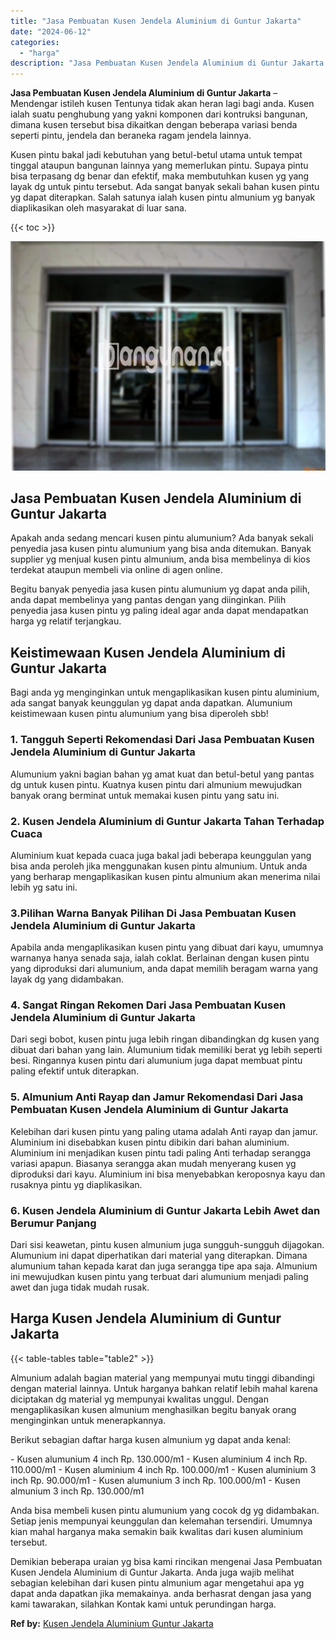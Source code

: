 ```yaml
---
title: "Jasa Pembuatan Kusen Jendela Aluminium di Guntur Jakarta"
date: "2024-06-12"
categories: 
  - "harga"
description: "Jasa Pembuatan Kusen Jendela Aluminium di Guntur Jakarta. Demikian beberapa uraian yg bisa kami rincikan mengenai Jasa Pembuatan Kusen Jendela Aluminium di G..."
---
```


**Jasa Pembuatan Kusen Jendela Aluminium di Guntur Jakarta** – Mendengar istileh kusen Tentunya tidak akan heran lagi bagi anda. Kusen ialah suatu penghubung yang yakni komponen dari kontruksi bangunan, dimana kusen tersebut bisa dikaitkan dengan beberapa variasi benda seperti pintu, jendela dan beraneka ragam jendela lainnya.

Kusen pintu bakal jadi kebutuhan yang betul-betul utama untuk tempat tinggal ataupun bangunan lainnya yang memerlukan pintu. Supaya pintu bisa terpasang dg benar dan efektif, maka membutuhkan kusen yg yang layak dg untuk pintu tersebut. Ada sangat banyak sekali bahan kusen pintu yg dapat diterapkan. Salah satunya ialah kusen pintu almunium yg banyak diaplikasikan oleh masyarakat di luar sana.

{{< toc >}}

![Jasa Pembuatan Kusen Jendela Aluminium di Guntur Jakarta](/images/harga-kusen-jendela-alumunium-13.png)

## Jasa Pembuatan Kusen Jendela Aluminium di Guntur Jakarta

Apakah anda sedang mencari kusen pintu alumunium? Ada banyak sekali penyedia jasa kusen pintu alumunium yang bisa anda ditemukan. Banyak supplier yg menjual kusen pintu almunium, anda bisa membelinya di kios terdekat ataupun membeli via online di agen online.

Begitu banyak penyedia jasa kusen pintu alumunium yg dapat anda pilih, anda dapat membelinya yang pantas dengan yang diinginkan. Pilih penyedia jasa kusen pintu yg paling ideal agar anda dapat mendapatkan harga yg relatif terjangkau.

## Keistimewaan Kusen Jendela Aluminium di Guntur Jakarta

Bagi anda yg menginginkan untuk mengaplikasikan kusen pintu aluminium, ada sangat banyak keunggulan yg dapat anda dapatkan. Alumunium keistimewaan kusen pintu alumunium yang bisa diperoleh sbb!

### 1\. Tangguh Seperti Rekomendasi Dari Jasa Pembuatan Kusen Jendela Aluminium di Guntur Jakarta

Alumunium yakni bagian bahan yg amat kuat dan betul-betul yang pantas dg untuk kusen pintu. Kuatnya kusen pintu dari almunium mewujudkan banyak orang berminat untuk memakai kusen pintu yang satu ini.

### 2\. Kusen Jendela Aluminium di Guntur Jakarta Tahan Terhadap Cuaca

Aluminium kuat kepada cuaca juga bakal jadi beberapa keunggulan yang bisa anda peroleh jika menggunakan kusen pintu almunium. Untuk anda yang berharap mengaplikasikan kusen pintu almunium akan menerima nilai lebih yg satu ini.

### 3.Pilihan Warna Banyak Pilihan Di Jasa Pembuatan Kusen Jendela Aluminium di Guntur Jakarta

Apabila anda mengaplikasikan kusen pintu yang dibuat dari kayu, umumnya warnanya hanya senada saja, ialah coklat. Berlainan dengan kusen pintu yang diproduksi dari alumunium, anda dapat memilih beragam warna yang layak dg yang didambakan.

### 4\. Sangat Ringan Rekomen Dari Jasa Pembuatan Kusen Jendela Aluminium di Guntur Jakarta

Dari segi bobot, kusen pintu juga lebih ringan dibandingkan dg kusen yang dibuat dari bahan yang lain. Alumunium tidak memiliki berat yg lebih seperti besi. Ringannya kusen pintu dari alumunium juga dapat membuat pintu paling efektif untuk diterapkan.

### 5\. Almunium Anti Rayap dan Jamur Rekomendasi Dari Jasa Pembuatan Kusen Jendela Aluminium di Guntur Jakarta

Kelebihan dari kusen pintu yang paling utama adalah Anti rayap dan jamur. Aluminium ini disebabkan kusen pintu dibikin dari bahan aluminium. Aluminium ini menjadikan kusen pintu tadi paling Anti terhadap serangga variasi apapun. Biasanya serangga akan mudah menyerang kusen yg diproduksi dari kayu. Aluminium ini bisa menyebabkan keroposnya kayu dan rusaknya pintu yg diaplikasikan.

### 6\. Kusen Jendela Aluminium di Guntur Jakarta Lebih Awet dan Berumur Panjang

Dari sisi keawetan, pintu kusen almunium juga sungguh-sungguh dijagokan. Alumunium ini dapat diperhatikan dari material yang diterapkan. Dimana alumunium tahan kepada karat dan juga serangga tipe apa saja. Almunium ini mewujudkan kusen pintu yang terbuat dari alumunium menjadi paling awet dan juga tidak mudah rusak.

## Harga Kusen Jendela Aluminium di Guntur Jakarta

{{< table-tables table="table2" >}}

Almunium adalah bagian material yang mempunyai mutu tinggi dibandingi dengan material lainnya. Untuk harganya bahkan relatif lebih mahal karena diciptakan dg material yg mempunyai kwalitas unggul. Dengan mengaplikasikan kusen almunium menghasilkan begitu banyak orang menginginkan untuk menerapkannya.

Berikut sebagian daftar harga kusen almunium yg dapat anda kenal:

\- Kusen alumunium 4 inch Rp. 130.000/m1 - Kusen aluminium 4 inch Rp. 110.000/m1 - Kusen aluminium 4 inch Rp. 100.000/m1 - Kusen aluminium 3 inch Rp. 90.000/m1 - Kusen alumunium 3 inch Rp. 100.000/m1 - Kusen almunium 3 inch Rp. 130.000/m1

Anda bisa membeli kusen pintu alumunium yang cocok dg yg didambakan. Setiap jenis mempunyai keunggulan dan kelemahan tersendiri. Umumnya kian mahal harganya maka semakin baik kwalitas dari kusen aluminium tersebut.

Demikian beberapa uraian yg bisa kami rincikan mengenai Jasa Pembuatan Kusen Jendela Aluminium di Guntur Jakarta. Anda juga wajib melihat sebagian kelebihan dari kusen pintu almunium agar mengetahui apa yg dapat anda dapatkan jika memakainya. anda berhasrat dengan jasa yang kami tawarakan, silahkan Kontak kami untuk perundingan harga.

**Ref by:** [Kusen Jendela Aluminium Guntur Jakarta](https://id.wikipedia.org/wiki/Kusen)
